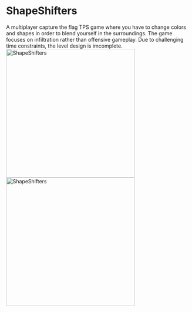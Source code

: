 # ShapeShifters

A multiplayer capture the flag TPS game where you have to change colors and shapes in order to blend yourself in the surroundings. 
The game focuses on infiltration rather than offensive gameplay. Due to challenging time constraints, the level design is imcomplete.
<img src="https://divjackdiv.github.io/imgs/shapeShifters.png" alt="ShapeShifters" width="350px"/>
<img src="https://divjackdiv.github.io/imgs/shapeShifters2.png" alt="ShapeShifters" width="350px"/>
